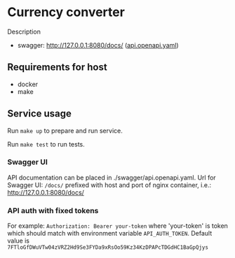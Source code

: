 # Currency converter

Description

- swagger: http://127.0.0.1:8080/docs/ ([api.openapi.yaml](/swagger/api.openapi.yaml))

## Requirements for host

* docker
* make

## Service usage

Run `make up` to prepare and run service.

Run `make test` to run tests.

### Swagger UI

API documentation can be placed in ./swagger/api.openapi.yaml.
Url for Swagger UI: `/docs/` prefixed with host and port of nginx container,
i.e.: http://127.0.0.1:8080/docs/

### API auth with fixed tokens

For example: `Authorization: Bearer your-token` where 'your-token' is token
which should match with environment variable `API_AUTH_TOKEN`. 
Default value is `7FTloGfDWuVTw04zVRZ2Hd9Se3FYDa9xRsOo59Kz34KzDPAPcTDGdHC1BaGpQjys`
